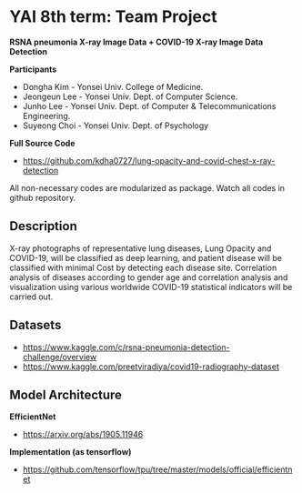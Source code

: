 # **YAI 8th term: Team Project**
****RSNA pneumonia X-ray Image Data + COVID-19 X-ray Image Data Detection****

**Participants**
* Dongha Kim - Yonsei Univ. College of Medicine.
* Jeongeun Lee - Yonsei Univ. Dept. of Computer Science.
* Junho Lee - Yonsei Univ. Dept. of Computer & Telecommunications Engineering.
* Suyeong Choi - Yonsei Univ. Dept. of Psychology

**Full Source Code**
* https://github.com/kdha0727/lung-opacity-and-covid-chest-x-ray-detection

All non-necessary codes are modularized as package. Watch all codes in github repository.

## Description
X-ray photographs of representative lung diseases, Lung Opacity and COVID-19, will be classified as
deep learning, and patient disease will be classified with minimal Cost by detecting each disease site.
Correlation analysis of diseases according to gender age and correlation analysis and visualization
using various worldwide COVID-19 statistical indicators will be carried out.

## Datasets
* https://www.kaggle.com/c/rsna-pneumonia-detection-challenge/overview
* https://www.kaggle.com/preetviradiya/covid19-radiography-dataset

## Model Architecture

**EfficientNet**
* https://arxiv.org/abs/1905.11946

**Implementation (as tensorflow)**
* https://github.com/tensorflow/tpu/tree/master/models/official/efficientnet
